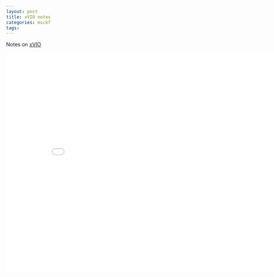 ```yaml
---
layout: post
title: xVIO notes
categories: msckf 
tags:
---
```


Notes on [xVIO](https://arxiv.org/abs/2010.06677)

<center><embed src="/pdfs/posts/xVIO notes.pdf" width="850" height="600"></center>
